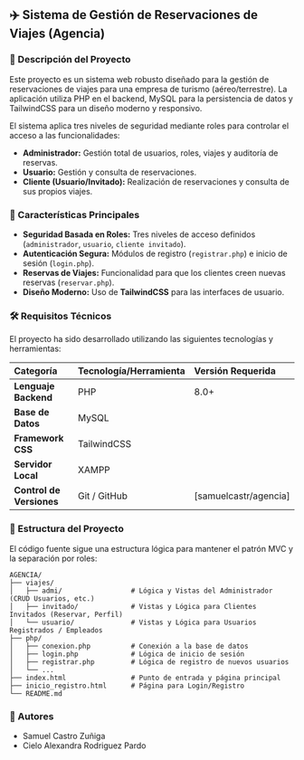 

## ✈️ Sistema de Gestión de Reservaciones de Viajes (Agencia)

### 📝 Descripción del Proyecto

Este proyecto es un sistema web robusto diseñado para la gestión de reservaciones de viajes para una empresa de turismo (aéreo/terrestre). La aplicación utiliza PHP en el backend, MySQL para la persistencia de datos y TailwindCSS para un diseño moderno y responsivo.

El sistema aplica tres niveles de seguridad mediante roles para controlar el acceso a las funcionalidades:

  * **Administrador:** Gestión total de usuarios, roles, viajes y auditoría de reservas.
  * **Usuario:** Gestión y consulta de reservaciones.
  * **Cliente (Usuario/Invitado):** Realización de reservaciones y consulta de sus propios viajes.

### 🚀 Características Principales

  * **Seguridad Basada en Roles:** Tres niveles de acceso definidos (`administrador`, `usuario`, `cliente invitado`).
  * **Autenticación Segura:** Módulos de registro (`registrar.php`) e inicio de sesión (`login.php`).
  * **Reservas de Viajes:** Funcionalidad para que los clientes creen nuevas reservas (`reservar.php`).
  * **Diseño Moderno:** Uso de **TailwindCSS** para las interfaces de usuario.

### 🛠️ Requisitos Técnicos

El proyecto ha sido desarrollado utilizando las siguientes tecnologías y herramientas:

| Categoría | Tecnología/Herramienta | Versión Requerida |
| :--- | :--- | :--- |
| **Lenguaje Backend** | PHP | 8.0+ |
| **Base de Datos** | MySQL |
| **Framework CSS** | TailwindCSS|
| **Servidor Local** | XAMPP   |
| **Control de Versiones** | Git / GitHub | [samuelcastr/agencia] |

### 📂 Estructura del Proyecto

El código fuente sigue una estructura lógica para mantener el patrón MVC y la separación por roles:

```
AGENCIA/
├── viajes/
│   ├── admi/                 # Lógica y Vistas del Administrador (CRUD Usuarios, etc.)
│   ├── invitado/             # Vistas y Lógica para Clientes Invitados (Reservar, Perfil)
│   └── usuario/              # Vistas y Lógica para Usuarios Registrados / Empleados
├── php/
│   ├── conexion.php          # Conexión a la base de datos
│   ├── login.php             # Lógica de inicio de sesión
│   ├── registrar.php         # Lógica de registro de nuevos usuarios
│   └── ...
├── index.html                # Punto de entrada y página principal
├── inicio_registro.html      # Página para Login/Registro
└── README.md
```


### 👤 Autores

  * Samuel Castro Zuñiga
  * Cielo Alexandra Rodriguez Pardo 